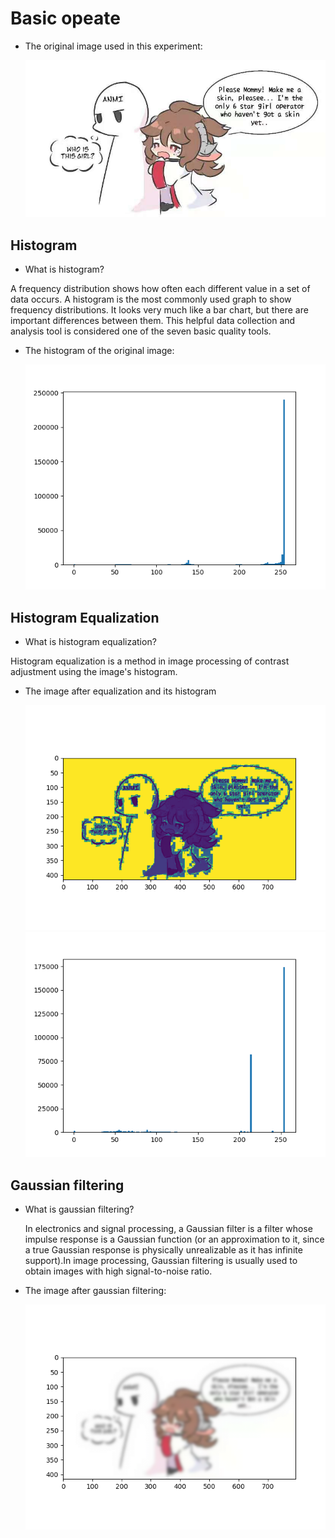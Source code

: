 # Basic opeate

- The original image used in this experiment:

  ![Original image](https://github.com/Zy-Wang-bit/Computer-vision-study/blob/1-Basic-operate/data/Eyja.jpg?raw=true)

## Histogram
- What is histogram?

A frequency distribution shows how often each different value in a set of data occurs. A histogram is the most commonly used graph to show frequency distributions. It looks very much like a bar chart, but there are important differences between them. This helpful data collection and analysis tool is considered one of the seven basic quality tools.

- The histogram of the original image:

  ![histogram_original](https://github.com/Zy-Wang-bit/Computer-vision-study/blob/1-Basic-operate/data/histogram_original.png?raw=false)

## Histogram Equalization
- What is histogram equalization?

Histogram equalization is a method in image processing of contrast adjustment using the image's histogram.

- The image after equalization and its histogram

  ![histogram_equalization](https://github.com/Zy-Wang-bit/Computer-vision-study/blob/1-Basic-operate/data/histogram_equalization.png?raw=true)
  ![histogram_after equalization](https://github.com/Zy-Wang-bit/Computer-vision-study/blob/1-Basic-operate/data/histogram_after_equalization.png?raw=true)


## Gaussian filtering
- What is gaussian filtering?

  In electronics and signal processing, a Gaussian filter is a filter whose impulse response is a Gaussian function (or an approximation to it, since a true Gaussian response is physically unrealizable as it has infinite support).In image processing, Gaussian filtering is usually used to obtain images with high signal-to-noise ratio.

- The image after gaussian filtering:

    ![gaussian filtering](https://github.com/Zy-Wang-bit/Computer-vision-study/blob/1-Basic-operate/data/gaussian_filter.png?raw=true)

  
  
